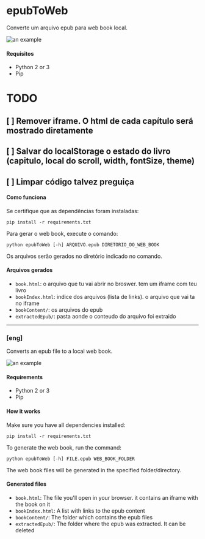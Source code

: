 # epubToWeb

Converte um arquivo epub para web book local.

![an example](https://user-images.githubusercontent.com/30227872/113874322-0fba1100-978c-11eb-87e8-16a2a0e3f6b5.png)

#### Requisitos
- Python 2 or 3
- Pip

# TODO
## [ ] Remover iframe. O html de cada capítulo será mostrado diretamente
## [ ] Salvar do localStorage o estado do livro (capitulo, local do scroll, width, fontSize, theme)
## [ ] Limpar código talvez preguiça

#### Como funciona

Se certifique que as dependências foram instaladas:
```commandline
pip install -r requirements.txt
```

Para gerar o web book, execute o comando:
```commandline
python epubToWeb [-h] ARQUIVO.epub DIRETÓRIO_DO_WEB_BOOK
```

Os arquivos serão gerados no diretório indicado no comando.


#### Arquivos gerados
- `book.html`: o arquivo que tu vai abrir no broswer. tem um iframe com teu livro
- `bookIndex.html`: indice dos arquivos (lista de links). o arquivo que vai ta no iframe
- `bookContent/`: os arquivos do epub
- `extractedEpub/`: pasta aonde o conteudo do arquivo foi extraido


---

### [eng]

Converts an epub file to a local web book.

![an example](https://user-images.githubusercontent.com/30227872/113874322-0fba1100-978c-11eb-87e8-16a2a0e3f6b5.png)

#### Requirements
- Python 2 or 3
- Pip

#### How it works

Make sure you have all dependencies installed:

```commandline
pip install -r requirements.txt
```

To generate the web book, run the command:
```commandline
python epubToWeb [-h] FILE.epub WEB_BOOK_FOLDER

```

The web book files will be generated in the specified folder/directory.

#### Generated files
- `book.html`: The file you'll open in your browser. it contains an iframe with the book on it
- `bookIndex.html`: A list with links to the epub content
- `bookContent/`: The folder which contains the epub files
- `extractedEpub/`: The folder where the epub was extracted. It can be deleted
